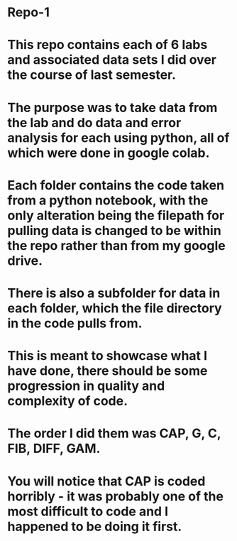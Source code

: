 # Repo-1
# This repo contains each of 6 labs and associated data sets I did over the course of last semester. 
# The purpose was to take data from the lab and do data and error analysis for each using python, all of which were done in google colab.
# Each folder contains the code taken from a python notebook, with the only alteration being the filepath for pulling data is changed to be within the repo rather than from my google drive.
# There is also a subfolder for data in each folder, which the file directory in the code pulls from.
#
# This is meant to showcase what I have done, there should be some progression in quality and complexity of code.
# The order I did them was CAP, G, C, FIB, DIFF, GAM. 
# You will notice that CAP is coded horribly - it was probably one of the most difficult to code and I happened to be doing it first. 
# 
